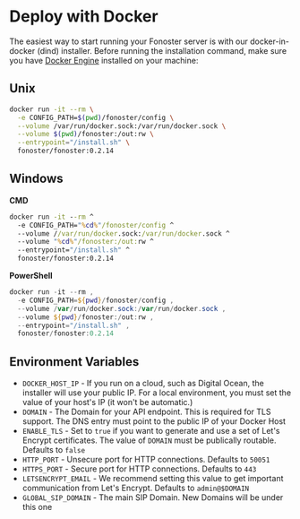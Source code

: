 # Deploy with Docker

The easiest way to start running your Fonoster server is with our docker-in-docker (dind) installer. Before running the installation command, make sure you have [Docker Engine](https://docs.docker.com/engine/install/) installed on your machine:

## Unix

```bash
docker run -it --rm \
  -e CONFIG_PATH=$(pwd)/fonoster/config \
  --volume /var/run/docker.sock:/var/run/docker.sock \
  --volume $(pwd)/fonoster:/out:rw \
  --entrypoint="/install.sh" \
  fonoster/fonoster:0.2.14
```

## Windows

**CMD**

```cmd
docker run -it --rm ^
  -e CONFIG_PATH="%cd%"/fonoster/config ^
  --volume //var/run/docker.sock:/var/run/docker.sock ^
  --volume "%cd%"/fonoster:/out:rw ^
  --entrypoint="/install.sh" ^
  fonoster/fonoster:0.2.14
```

**PowerShell**

```powershell
docker run -it --rm ,
  -e CONFIG_PATH=${pwd}/fonoster/config ,
  --volume /var/run/docker.sock:/var/run/docker.sock ,
  --volume ${pwd}/fonoster:/out:rw ,
  --entrypoint="/install.sh" ,
  fonoster/fonoster:0.2.14
```

## Environment Variables

- `DOCKER_HOST_IP` - If you run on a cloud, such as Digital Ocean, the installer will use your public IP. For a local environment, you must set the value of your host's IP (it won't be automatic.)
- `DOMAIN` - The Domain for your API endpoint. This is required for TLS support. The DNS entry must point to the public IP of your Docker Host
- `ENABLE_TLS` - Set to `true` if you want to generate and use a set of Let's Encrypt certificates. The value of `DOMAIN` must be publically routable. Defaults to `false`
- `HTTP_PORT` - Unsecure port for HTTP connections. Defaults to `50051`
- `HTTPS_PORT` - Secure port for HTTP connections. Defaults to `443`
- `LETSENCRYPT_EMAIL` - We recommend setting this value to get important communication from Let's Encrypt. Defaults to `admin@$DOMAIN`
- `GLOBAL_SIP_DOMAIN` - The main SIP Domain. New Domains will be under this one

